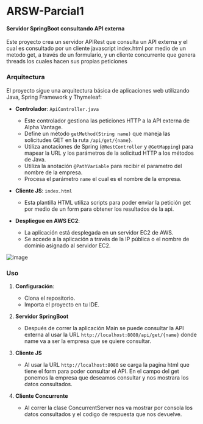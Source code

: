 # ARSW-Parcial1

#### Servidor SpringBoot consultando API externa

Este proyecto crea un servidor APIRest que consulta un API externa y el cual es consultado por un cliente javascript index.html por medio de un metodo get, a través de un formulario, y un cliente concurrente que 
genera threads los cuales hacen sus propias peticiones

### Arquitectura

El proyecto sigue una arquitectura básica de aplicaciones web utilizando Java, Spring Framework y Thymeleaf:

- **Controlador**: `ApiController.java`
  - Este controlador gestiona las peticiones HTTP a la API externa de Alpha Vantage.
  - Define un método `getMethod(String name)` que maneja las solicitudes GET en la ruta `/api/get/{name}`.
  - Utiliza anotaciones de Spring (`@RestController` y `@GetMapping`) para mapear la URL y los parámetros de la solicitud HTTP a los métodos de Java.
  - Utiliza la anotación `@PathVariable` para recibir el parametro del nombre de la empresa.
  - Procesa el parámetro `name` el cual es el nombre de la empresa.

- **Cliente JS**: `index.html`
  - Esta plantilla HTML utiliza scripts para poder enviar la petición get por medio de un form para obtener los resultados de la api.

- **Despliegue en AWS EC2**:
  - La aplicación está desplegada en un servidor EC2 de AWS.
  - Se accede a la aplicación a través de la IP pública o el nombre de dominio asignado al servidor EC2.
    
![image](https://github.com/Knight072/ARSW-Lab3/assets/116401447/62a85e07-c27f-4f5f-b0fd-0c7469059a03)


### Uso

1. **Configuración**:
   - Clona el repositorio.
   - Importa el proyecto en tu IDE.

2. **Servidor SpringBoot**
   - Después de correr la aplicación Main se puede consultar la API externa al usar la URL `http://localhost:8080/api/get/{name}` donde name va a ser la empresa que se quiere consultar.

3. **Cliente JS**
   - Al usar la URL `http://localhost:8080` se carga la pagina html que tiene el form para poder consultar el API. En el campo del get ponemos la empresa que deseamos consultar y nos mostrara los datos consultados.

4. **Cliente Concurrente**
   - Al correr la clase ConcurrentServer nos va mostrar por consola los datos consultados y el codigo de respuesta que nos devuelve.

